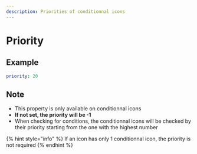 ```yaml
---
description: Priorities of conditionnal icons
---
```


# Priority

## Example

```yaml
priority: 20
```

## Note

* This property is only available on conditionnal icons
* **If not set, the priority will be -1**
* When checking for conditions, the conditionnal icons will be checked by their priority starting from the one with the highest number

{% hint style="info" %}
If an icon has only 1 conditionnal icon, the priority is not required
{% endhint %}


